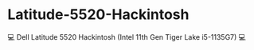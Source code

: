 # Latitude-5520-Hackintosh
 💻 Dell Latitude 5520 Hackintosh (Intel 11th Gen Tiger Lake i5-1135G7) 💻 
